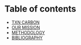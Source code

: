 # Table of contents

* [TXN CARBON](README.md)
* [OUR MISSION](our-mission.md)
* [METHODOLOGY](methodology.md)
* [BIBLIOGRAPHY](bibliography.md)
